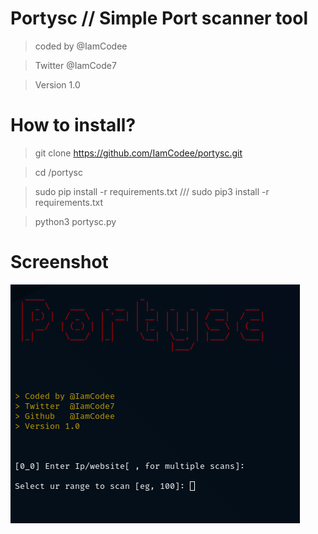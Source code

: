 # Portysc // Simple Port scanner tool
> coded by @IamCodee

> Twitter @IamCode7

> Version 1.0


# How to install?


> git clone https://github.com/IamCodee/portysc.git

> cd /portysc

> sudo pip install -r requirements.txt /// sudo pip3 install -r requirements.txt

> python3 portysc.py

# Screenshot

![](screenshot/porty.png)




